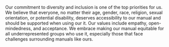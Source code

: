 Our commitment to diversity and inclusion is one of the top priorities for us. We believe that everyone, no matter their age, gender, race, religion,
sexual orientation, or potential disability, deserves accessibility to our manual and should be supported when using our it. Our values include
empathy, open-mindedness, and acceptance. We embrace making our manual equitable for all underrepresented groups who use it, especially those that 
face challenges surrounding manuals like ours. 

